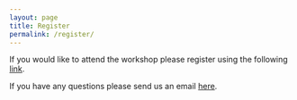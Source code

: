 ```yaml
---
layout: page
title: Register
permalink: /register/
---
```


If you would like to attend the workshop please register using the following
<a href="https://goo.gl/forms/y6GrELOzA9Y10Qsg2"> link</a>.

If you have any questions please send us an email [here](mailto:ftlworkshop2018@gmail.com).

